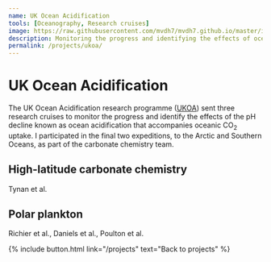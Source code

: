 ```yaml
---
name: UK Ocean Acidification
tools: [Oceanography, Research cruises]
image: https://raw.githubusercontent.com/mvdh7/mvdh7.github.io/master/images/ukoa/jr274sgeorgia.jpg
description: Monitoring the progress and identifying the effects of ocean acidification in sensitive polar regions.
permalink: /projects/ukoa/
---
```


# **UK Ocean Acidification**

The UK Ocean Acidification research programme ([UKOA](https://www.oceanacidification.org.uk)) sent three research cruises to monitor the progress and identify the effects of the pH decline known as ocean acidification that accompanies oceanic CO<sub>2</sub> uptake. I participated in the final two expeditions, to the Arctic and Southern Oceans, as part of the carbonate chemistry team.

## High-latitude carbonate chemistry

Tynan et al.

## Polar plankton

Richier et al., Daniels et al., Poulton et al.

<p class="text-center">
{% include button.html link="/projects" text="Back to projects" %}
</p>
